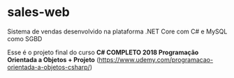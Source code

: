 # sales-web
Sistema de vendas desenvolvido na plataforma .NET Core com C# e MySQL como SGBD

Esse é o projeto final do curso <b>C# COMPLETO 2018 Programação Orientada a Objetos + Projeto</b> (https://www.udemy.com/programacao-orientada-a-objetos-csharp/)
